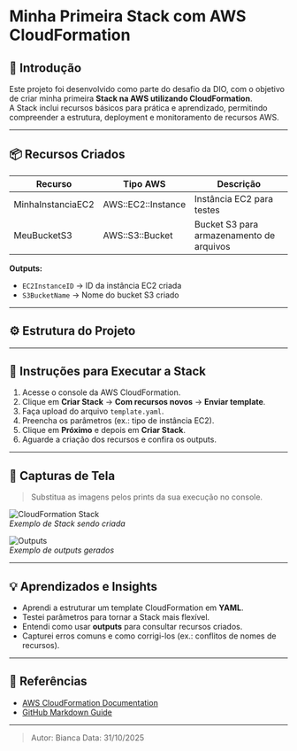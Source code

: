 # Minha Primeira Stack com AWS CloudFormation

## 📝 Introdução
Este projeto foi desenvolvido como parte do desafio da DIO, com o objetivo de criar minha primeira **Stack na AWS utilizando CloudFormation**.  
A Stack inclui recursos básicos para prática e aprendizado, permitindo compreender a estrutura, deployment e monitoramento de recursos AWS.

---

## 📦 Recursos Criados
| Recurso        | Tipo AWS               | Descrição                                    |
|----------------|----------------------|---------------------------------------------|
| MinhaInstanciaEC2 | AWS::EC2::Instance   | Instância EC2 para testes                    |
| MeuBucketS3    | AWS::S3::Bucket       | Bucket S3 para armazenamento de arquivos    |

**Outputs:**  
- `EC2InstanceID` → ID da instância EC2 criada  
- `S3BucketName` → Nome do bucket S3 criado

---

## ⚙️ Estrutura do Projeto


---

## 🚀 Instruções para Executar a Stack
1. Acesse o console da AWS CloudFormation.  
2. Clique em **Criar Stack** → **Com recursos novos** → **Enviar template**.  
3. Faça upload do arquivo `template.yaml`.  
4. Preencha os parâmetros (ex.: tipo de instância EC2).  
5. Clique em **Próximo** e depois em **Criar Stack**.  
6. Aguarde a criação dos recursos e confira os outputs.

---

## 📸 Capturas de Tela
> Substitua as imagens pelos prints da sua execução no console.

![CloudFormation Stack](images/stack_creation.png)  
*Exemplo de Stack sendo criada*

![Outputs](images/stack_outputs.png)  
*Exemplo de outputs gerados*

---

## 💡 Aprendizados e Insights
- Aprendi a estruturar um template CloudFormation em **YAML**.  
- Testei parâmetros para tornar a Stack mais flexível.  
- Entendi como usar **outputs** para consultar recursos criados.  
- Capturei erros comuns e como corrigi-los (ex.: conflitos de nomes de recursos).  

---

## 🔗 Referências
- [AWS CloudFormation Documentation](https://docs.aws.amazon.com/cloudformation/index.html)  
- [GitHub Markdown Guide](https://guides.github.com/features/mastering-markdown/)  

---

> Autor: Bianca
> Data: 31/10/2025

